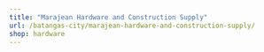 ```yaml
---
title: "Marajean Hardware and Construction Supply"
url: /batangas-city/marajean-hardware-and-construction-supply/
shop: hardware
---
```

